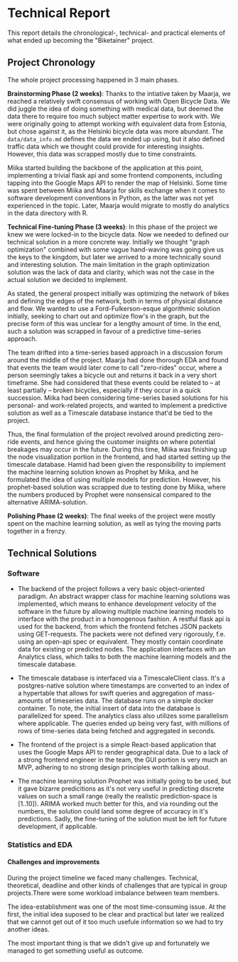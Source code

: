 # Technical Report

This report details the chronological-, technical- and practical elements of what ended up becoming the "Biketainer" project.

## Project Chronology

The whole project processing happened in 3 main phases.

**Brainstorming Phase (2 weeks)**: Thanks to the intiative taken by Maarja, we reached a relatively swift consensus of working with Open Bicycle Data. We did juggle the idea of doing something with medical data, but deemed the data there to require too much subject matter expertise to work with. We were originally going to attempt working with equivalent data from Estonia, but chose against it, as the Helsinki bicycle data was more abundant. The `data/data_info.md` defines the data we ended up using, but it also defined traffic data which we thought could provide for interesting insights. However, this data was scrapped mostly due to time constraints.

Miika started building the backbone of the application at this point, implementing a trivial flask api and some frontend components, including tapping into the Google Maps API to render the map of Helsinki. Some time was spent between Miika and Maarja for skills exchange when it comes to software development conventions in Python, as the latter was not yet experienced in the topic. Later, Maarja would migrate to mostly do analytics in the data directory with R.

**Technical Fine-tuning Phase (3 weeks)**:
In this phase of the project we knew we were locked-in to the bicycle data. Now we needed to defined our technical solution in a more concrete way. Initially we thought "graph optimization" combined with some vague hand-waving was going give us the keys to the kingdom, but later we arrived to a more technically sound and interesting solution. The main limitation in the graph optimization solution was the lack of data and clarity, which was not the case in the actual solution we decided to implement.

As stated, the general prospect initially was optimizing the network of bikes and defining the edges of the network, both in terms of physical distance and flow. We wanted to use a Ford-Fulkerson-esque algorithmic solution initially, seeking to chart out and optimize flow's in the graph, but the precise form of this was unclear for a lengthy amount of time. In the end, such a solution was scrapped in favour of a predictive time-series approach. 

The team drifted into a time-series based approach in a discussion forum around the middle of the project. Maarja had done thorough EDA and found that events the team would later come to call "zero-rides" occur, where a person seemingly takes a bicycle out and returns it back in a very short timeframe. She had considered that these events could be related to – at least partially – broken bicycles, especially if they occur in a quick succession. Miika had been considering time-series based solutions for his personal- and work-related projects, and wanted to implement a predictive solution as well as a Timescale database instance that'd be tied to the project.

Thus, the final formulation of the project revolved around predicting zero-ride events, and hence giving the customer insights on where potential breakages may occur in the future. During this time, Miika was finishing up the node visualization portion in the frontend, and had started setting up the timescale database. Hamid had been given the responsibility to implement the machine learning solution known as Prophet by Miika, and he formulated the idea of using multiple models for prediction. However, his prophet-based solution was scrapped due to testing done by Miika, where the numbers produced by Prophet were nonsensical compared to the alternative ARIMA-solution. 

 **Polishing Phase (2 weeks)**: 
The final weeks of the project were mostly spent on the machine learning solution, as well as tying the moving parts together in a frenzy.


## Technical Solutions

### Software

- The backend of the project follows a very basic object-oriented paradigm. An abstract wrapper class for machine learning solutions was implemented, which means to enhance development velocity of the software in the future by allowing multiple machine learning models to interface with the product in a homogenous fashion. A restful flask api is used for the backend, from which the frontend fetches JSON packets using GET-requests. The packets were not defined very rigorously, f.e. using an open-api spec or equivalent. They mostly contain coordinate data for existing or predicted nodes. The application interfaces with an Analytics class, which talks to both the machine learning models and the timescale database.

- The timescale database is interfaced via a TimescaleClient class. It's a postgres-native solution where timestamps are converted to an index of a hypertable that allows for swift queries and aggregation of mass-amounts of timeseries data. The database runs on a simple docker container. To note, the initial insert of data into the database is parallelized for speed. The analytics class also utilizes some parallelism where applicable. The queries ended up being very fast, with millions of rows of time-series data being fetched and aggregated in seconds.

- The frontend of the project is a simple React-based application that uses the Google Maps API to render geographical data. Due to a lack of a strong frontend engineer in the team, the GUI portion is very much an MVP, adhering to no strong design principles worth talking about. 

- The machine learning solution Prophet was initially going to be used, but it gave bizarre predicitions as it's not very useful in predicting discrete values on such a small range (really the realistic prediction-space is [1..10]). ARIMA worked much better for this, and via rounding out the numbers, the solution could land some degree of accuracy in it's predictions. Sadly, the fine-tuning of the solution must be left for future development, if applicable. 

### Statistics and EDA


#### Challenges and improvements
During the project timeline we faced many challenges. Technical, theoretical,
deadline and other kinds of challenges that are typical in group projects.There were some
workload imbalance between team members. 

The idea-establishment was one of the most time-consuming issue. At the first, the initial idea
suposed to be clear and practical but later we realized that we cannot get out of it too much
usefule information so we had to try another ideas.

The most important thing is that we didn't give up and fortunately we managed to
get something useful as outcome. 